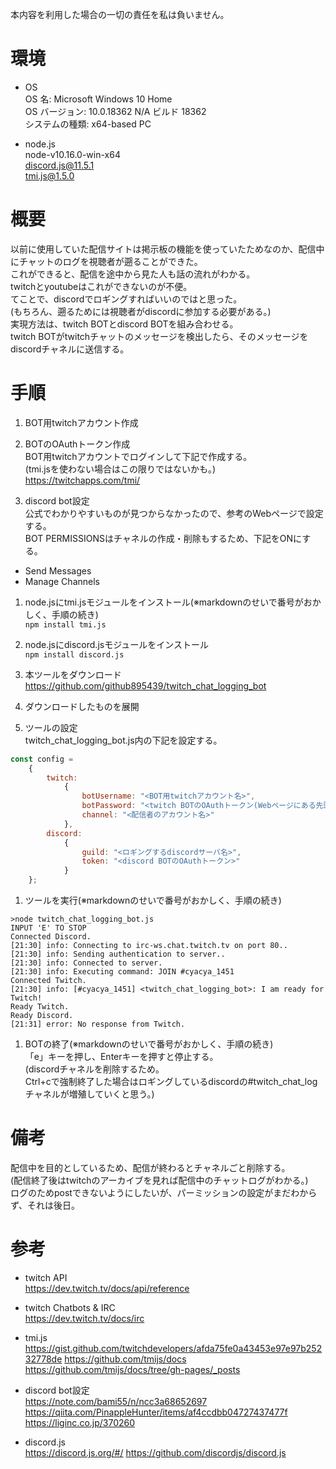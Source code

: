 本内容を利用した場合の一切の責任を私は負いません。

# 環境
- OS  
OS 名:                  Microsoft Windows 10 Home  
OS バージョン:          10.0.18362 N/A ビルド 18362  
システムの種類:         x64-based PC

- node.js  
node-v10.16.0-win-x64  
discord.js@11.5.1  
tmi.js@1.5.0

# 概要
以前に使用していた配信サイトは掲示板の機能を使っていたためなのか、配信中にチャットのログを視聴者が遡ることができた。  
これができると、配信を途中から見た人も話の流れがわかる。  
twitchとyoutubeはこれができないのが不便。  
てことで、discordでロギングすればいいのではと思った。  
(もちろん、遡るためには視聴者がdiscordに参加する必要がある。)  
実現方法は、twitch BOTとdiscord BOTを組み合わせる。  
twitch BOTがtwitchチャットのメッセージを検出したら、そのメッセージをdiscordチャネルに送信する。

# 手順
1. BOT用twitchアカウント作成

1. BOTのOAuthトークン作成  
BOT用twitchアカウントでログインして下記で作成する。  
(tmi.jsを使わない場合はこの限りではないかも。)  
https://twitchapps.com/tmi/

1. discord bot設定  
公式でわかりやすいものが見つからなかったので、参考のWebページで設定する。  
BOT PERMISSIONSはチャネルの作成・削除もするため、下記をONにする。
- Send Messages  
- Manage Channels

1. node.jsにtmi.jsモジュールをインストール(※markdownのせいで番号がおかしく、手順の続き)  
`npm install tmi.js`

1. node.jsにdiscord.jsモジュールをインストール  
`npm install discord.js`

1. 本ツールをダウンロード  
https://github.com/github895439/twitch_chat_logging_bot

1. ダウンロードしたものを展開

1. ツールの設定  
twitch_chat_logging_bot.js内の下記を設定する。

```javascript:twitch_chat_logging_bot.js
const config =
    {
        twitch:
            {
                botUsername: "<BOT用twitchアカウント名>",
                botPassword: "<twitch BOTのOAuthトークン(Webページにある先頭の「oauth:」も含めて)>",
                channel: "<配信者のアカウント名>"
            },
        discord:
            {
                guild: "<ロギングするdiscordサーバ名>",
                token: "<discord BOTのOAuthトークン>"
            }
    };
```

1. ツールを実行(※markdownのせいで番号がおかしく、手順の続き)
```plaintext:標準出力
>node twitch_chat_logging_bot.js
INPUT 'E' TO STOP
Connected Discord.
[21:30] info: Connecting to irc-ws.chat.twitch.tv on port 80..
[21:30] info: Sending authentication to server..
[21:30] info: Connected to server.
[21:30] info: Executing command: JOIN #cyacya_1451
Connected Twitch.
[21:30] info: [#cyacya_1451] <twitch_chat_logging_bot>: I am ready for Twitch!
Ready Twitch.
Ready Discord.
[21:31] error: No response from Twitch.
```

1. BOTの終了(※markdownのせいで番号がおかしく、手順の続き)  
「e」キーを押し、Enterキーを押すと停止する。  
(discordチャネルを削除するため。  
Ctrl+cで強制終了した場合はロギングしているdiscordの#twitch_chat_logチャネルが増殖していくと思う。)

# 備考
配信中を目的としているため、配信が終わるとチャネルごと削除する。  
(配信終了後はtwitchのアーカイブを見れば配信中のチャットログがわかる。)  
ログのためpostできないようにしたいが、パーミッションの設定がまだわからず、それは後日。

# 参考
- twitch API  
https://dev.twitch.tv/docs/api/reference

- twitch Chatbots & IRC  
https://dev.twitch.tv/docs/irc

- tmi.js  
https://gist.github.com/twitchdevelopers/afda75fe0a43453e97e97b25232778de
https://github.com/tmijs/docs
https://github.com/tmijs/docs/tree/gh-pages/_posts

- discord bot設定  
https://note.com/bami55/n/ncc3a68652697
https://qiita.com/PinappleHunter/items/af4ccdbb04727437477f
https://liginc.co.jp/370260

- discord.js  
https://discord.js.org/#/
https://github.com/discordjs/discord.js
